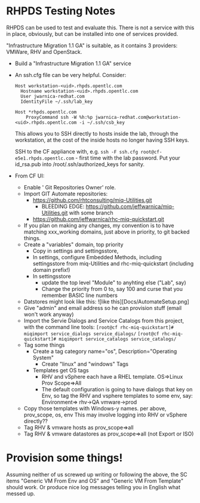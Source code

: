 # RHPDS Testing Notes

RHPDS can be used to test and evaluate this. There is not a service with
this in place, obviously, but can be installed into one of services provided.

"Infrastructure Migration 1.1 GA" is suitable, as it contains 3 providers:
VMWare, RHV and OpenStack.

* Build a "Infrastructure Migration 1.1 GA" service
* An ssh.cfg file can be very helpful. Consider:
    ~~~~
    Host workstation-<uid>.rhpds.opentlc.com
      Hostname workstation-<uid>.rhpds.opentlc.com
      User jwarnica-redhat.com
      IdentityFile ~/.ssh/lab_key

    Host *rhpds.opentlc.com
        ProxyCommand ssh -W %h:%p jwarnica-redhat.com@workstation-<uid>.rhpds.opentlc.com -i ~/.ssh/csb_key

    ~~~~
    This allows you to SSH directly to hosts inside the lab, through the
    workstation, at the cost of the inside hosts no longer having SSH keys.

    SSH to the CF appliance with, e.g.
    `ssh -F ssh.cfg root@cf-e5e1.rhpds.opentlc.com` - first time with the lab password.
    Put your id_rsa.pub into /root/.ssh/authorized_keys for sanity.

* From CF UI:
  * Enable ' Git Repositories Owner' role.
  * Import GIT Automate repositories:
    * https://github.com/rhtconsulting/miq-Utilities.git
        * BLEEDING EDGE: https://github.com/jeffwarnica/miq-Utilities.git with some branch
    * https://github.com/jeffwarnica/rhc-miq-quickstart.git
  * If you plan on making any changes, my convention is to have matching xxx_working domains, just above in priority, to git
  backed things.
  * Create a "variables" domain, top priority
    * Copy in settings and settingsstore,
    * In settings, configure Embedded Methods, including settingsstore from
      miq-Utilities and rhc-miq-quickstart (including domain prefix!)
    * In settingsstore
      * update the top level "Module" to anyhting else ("Lab", say)
      * Change the priority from 0 to, say 100 and curse that you remember BASIC line numbers
  * Datstores might look like this:
    ![like this][Docs/AutomateSetup.png]
  * Give "admin" and email address so he can provision stuff (email won't work anyway)
  * Import the Servie Dialogs and Service Catalogs from this project, with the command line tools:
    `[root@cf rhc-miq-quickstart]# miqimport service_dialogs service_dialogs/`
    `[root@cf rhc-miq-quickstart]# miqimport service_catalogs service_catalogs/`
  * Tag some things
    * Create a tag category name="os", Description="Operating System"
      * Create "linux" and "windows" Tags
    * Templates get OS tags
      * RHV and vSphere each have a RHEL template.
        OS=>Linux
        Prov Scope=>All
      * The default configuration is going to have dialogs that key on Env, so tag
        the RHV and vsphere templates to some env, say:
        Environment=>
           rhv->QA
           vmware->prod
  * Copy those templates with Windows-y names. per above, prov_scope, os, env
    This may involve logging into RHV or vSphere directly??
  * Tag RHV & vmware hosts as prov_scope=>all
  * Tag RHV & vmware datastores as prov_scope=>all (not Export or ISO)

# Provision some things!

Assuming neither of us screwed up writing or following the above, the SC items
"Generic VM From Env and OS" and "Generic VM From Template" should work.  Or
produce nice log messages telling you in English what messed up.

